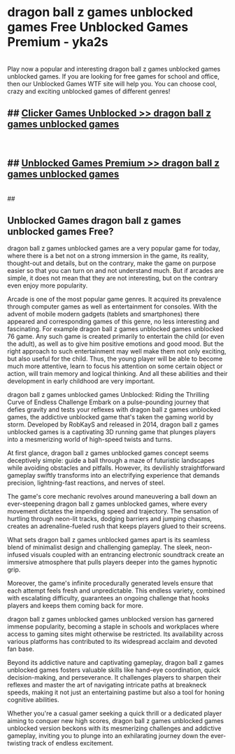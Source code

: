 # dragon ball z games unblocked games  Free Unblocked Games Premium - yka2s <br>
<br>
Play now a popular and interesting dragon ball z games unblocked games unblocked games. If you are looking for free games for school and office, then our Unblocked Games WTF site will help you. You can choose cool, crazy and exciting unblocked games of different genres!


## ##  [Clicker Games Unblocked >> dragon ball z games unblocked games](http://freeplayer.one?title=dragon_ball_z_games_unblocked_games&ref=UGames)
  <br>

##  ## [Unblocked Games Premium >> dragon ball z games unblocked games](http://freeplayer.one?title=dragon_ball_z_games_unblocked_games&ref=UGames)
  <br>
  ##



## Unblocked Games dragon ball z games unblocked games Free?

dragon ball z games unblocked games are a very popular game for today, where there is a bet not on a strong immersion in the game, its reality, thought-out and details, but on the contrary, make the game on purpose easier so that you can turn on and not understand much. But if arcades are simple, it does not mean that they are not interesting, but on the contrary even enjoy more popularity.

Arcade is one of the most popular game genres. It acquired its prevalence through computer games as well as entertainment for consoles. With the advent of mobile modern gadgets (tablets and smartphones) there appeared and corresponding games of this genre, no less interesting and fascinating. For example dragon ball z games unblocked games unblocked 76 game. Any such game is created primarily to entertain the child (or even the adult), as well as to give him positive emotions and good mood. But the right approach to such entertainment may well make them not only exciting, but also useful for the child. Thus, the young player will be able to become much more attentive, learn to focus his attention on some certain object or action, will train memory and logical thinking. And all these abilities and their development in early childhood are very important.

dragon ball z games unblocked games Unblocked: Riding the Thrilling Curve of Endless Challenge
Embark on a pulse-pounding journey that defies gravity and tests your reflexes with dragon ball z games unblocked games, the addictive unblocked game that's taken the gaming world by storm. Developed by RobKayS and released in 2014, dragon ball z games unblocked games is a captivating 3D running game that plunges players into a mesmerizing world of high-speed twists and turns.

At first glance, dragon ball z games unblocked games concept seems deceptively simple: guide a ball through a maze of futuristic landscapes while avoiding obstacles and pitfalls. However, its devilishly straightforward gameplay swiftly transforms into an electrifying experience that demands precision, lightning-fast reactions, and nerves of steel.

The game's core mechanic revolves around maneuvering a ball down an ever-steepening dragon ball z games unblocked games, where every movement dictates the impending speed and trajectory. The sensation of hurtling through neon-lit tracks, dodging barriers and jumping chasms, creates an adrenaline-fueled rush that keeps players glued to their screens.

What sets dragon ball z games unblocked games apart is its seamless blend of minimalist design and challenging gameplay. The sleek, neon-infused visuals coupled with an entrancing electronic soundtrack create an immersive atmosphere that pulls players deeper into the games hypnotic grip.

Moreover, the game's infinite procedurally generated levels ensure that each attempt feels fresh and unpredictable. This endless variety, combined with escalating difficulty, guarantees an ongoing challenge that hooks players and keeps them coming back for more.

dragon ball z games unblocked games unblocked version has garnered immense popularity, becoming a staple in schools and workplaces where access to gaming sites might otherwise be restricted. Its availability across various platforms has contributed to its widespread acclaim and devoted fan base.

Beyond its addictive nature and captivating gameplay, dragon ball z games unblocked games fosters valuable skills like hand-eye coordination, quick decision-making, and perseverance. It challenges players to sharpen their reflexes and master the art of navigating intricate paths at breakneck speeds, making it not just an entertaining pastime but also a tool for honing cognitive abilities.

Whether you're a casual gamer seeking a quick thrill or a dedicated player aiming to conquer new high scores, dragon ball z games unblocked games unblocked version beckons with its mesmerizing challenges and addictive gameplay, inviting you to plunge into an exhilarating journey down the ever-twisting track of endless excitement.